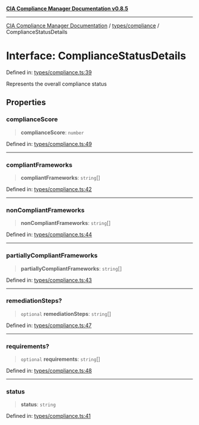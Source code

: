 [**CIA Compliance Manager Documentation v0.8.5**](../../../README.md)

***

[CIA Compliance Manager Documentation](../../../modules.md) / [types/compliance](../README.md) / ComplianceStatusDetails

# Interface: ComplianceStatusDetails

Defined in: [types/compliance.ts:39](https://github.com/Hack23/cia-compliance-manager/blob/b7c3bc9644fb5b9d82b5b184ba290206da25104b/src/types/compliance.ts#L39)

Represents the overall compliance status

## Properties

### complianceScore

> **complianceScore**: `number`

Defined in: [types/compliance.ts:49](https://github.com/Hack23/cia-compliance-manager/blob/b7c3bc9644fb5b9d82b5b184ba290206da25104b/src/types/compliance.ts#L49)

***

### compliantFrameworks

> **compliantFrameworks**: `string`[]

Defined in: [types/compliance.ts:42](https://github.com/Hack23/cia-compliance-manager/blob/b7c3bc9644fb5b9d82b5b184ba290206da25104b/src/types/compliance.ts#L42)

***

### nonCompliantFrameworks

> **nonCompliantFrameworks**: `string`[]

Defined in: [types/compliance.ts:44](https://github.com/Hack23/cia-compliance-manager/blob/b7c3bc9644fb5b9d82b5b184ba290206da25104b/src/types/compliance.ts#L44)

***

### partiallyCompliantFrameworks

> **partiallyCompliantFrameworks**: `string`[]

Defined in: [types/compliance.ts:43](https://github.com/Hack23/cia-compliance-manager/blob/b7c3bc9644fb5b9d82b5b184ba290206da25104b/src/types/compliance.ts#L43)

***

### remediationSteps?

> `optional` **remediationSteps**: `string`[]

Defined in: [types/compliance.ts:47](https://github.com/Hack23/cia-compliance-manager/blob/b7c3bc9644fb5b9d82b5b184ba290206da25104b/src/types/compliance.ts#L47)

***

### requirements?

> `optional` **requirements**: `string`[]

Defined in: [types/compliance.ts:48](https://github.com/Hack23/cia-compliance-manager/blob/b7c3bc9644fb5b9d82b5b184ba290206da25104b/src/types/compliance.ts#L48)

***

### status

> **status**: `string`

Defined in: [types/compliance.ts:41](https://github.com/Hack23/cia-compliance-manager/blob/b7c3bc9644fb5b9d82b5b184ba290206da25104b/src/types/compliance.ts#L41)
